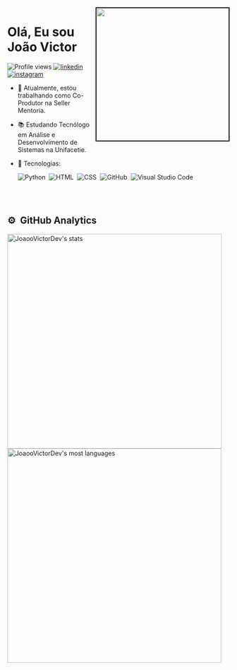 <img align="right" border="2px" height="300em"  src="https://cdn.picrew.me/shareImg/org/202304/1813184_0YDc4wpa.png">

<p>
<h1 >Olá, Eu sou João Victor</h1>  
</p>
<p align="left"> <img src="https://komarev.com/ghpvc/?username=JoaooVictorDev&color=green" alt="Profile views" />
 
<a href="https://linkedin.com/in/joao-oliveira-b69829207" target="_blank">
<img src="https://img.shields.io/badge/-linkedin-05122A?style=flat&logo=linkedin" alt="linkedin"/>
</a>
  
<a href="https://instagram.com/joaoo_l340" target="_blank">
<img src="https://img.shields.io/badge/-Instagram-05122A?style=flat&logo=instagram" alt="instagram"/>
</a>
  
</p>
  
- 🔭 Atualmente, estou trabalhando como Co-Produtor na Seller Mentoria.
- 📚 Estudando Tecnólogo em Análise e Desenvolvimento de Sistemas na Unifacetie.
- 💬 Tecnologias:

  ![Python](https://img.shields.io/badge/-Python-05122A?style=flat&logo=Python)&nbsp;
  ![HTML](https://img.shields.io/badge/-HTML-05122A?style=flat&logo=HTML5)&nbsp;
  ![CSS](https://img.shields.io/badge/-CSS-05122A?style=flat&logo=CSS3&logoColor=1572B6)&nbsp;
  ![GitHub](https://img.shields.io/badge/-GitHub-05122A?style=flat&logo=github)&nbsp;
  ![Visual Studio Code](https://img.shields.io/badge/-Visual%20Studio%20Code-05122A?style=flat&logo=visual-studio-code&logoColor=007ACC)&nbsp;
 
  
  <br><br>

## ⚙️ &nbsp;GitHub Analytics

<p>
<img width="486em" src="https://github-readme-stats.vercel.app/api?username=JoaooVictorDev&show_icons=true&theme=material-palenight" alt="JoaooVictorDev's stats"/>
<img width="485em" src="https://github-readme-stats.vercel.app/api/top-langs/?username=JoaooVictorDev&layout=compact&theme=material-palenight" alt="JoaooVictorDev's most languages"/>
</p>

<br><br>

